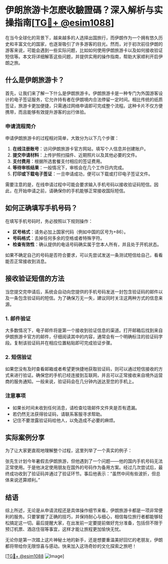 # 伊朗旅游卡怎麽收驗證碼？深入解析与实操指南[[TG💪+ @esim1088](https://t.me/s/esim1088)]

在当今全球化的背景下，越来越多的人选择出国旅行，而伊朗作为一个拥有悠久历史和丰富文化的国家，也逐渐吸引了许多游客的目光。然而，对于初次前往伊朗的游客来说，可能会遇到一些实际问题，比如如何使用伊朗旅游卡以及如何接收验证短信等。本文将详细解答这些问题，并提供实用的操作指南，帮助大家顺利开启伊朗之旅。

## 什么是伊朗旅游卡？

首先，让我们来了解一下什么是伊朗旅游卡。伊朗旅游卡是一种专门为外国游客设计的电子签证服务，它允许持有者在伊朗境内合法停留一定时间。相比传统的纸质签证，旅游卡更加便捷，只需通过网络申请即可完成整个流程。这种卡片不仅方便携带，而且能够有效提升游客的出行体验。

### 申请流程简介

申请伊朗旅游卡的过程相对简单，大致分为以下几个步骤：

1. **在线注册账号**：访问伊朗旅游卡官方网站，填写个人信息并创建账户。
2. **提交申请材料**：上传护照扫描件、近期照片以及其他必要的文件。
3. **支付费用**：根据所选套餐支付相应的签证费用。
4. **等待审核结果**：一般情况下，审核会在几个工作日内完成。
5. **打印或下载电子签证**：一旦申请成功，便可以下载或打印电子签证文件。

需要注意的是，在线申请过程中可能会要求输入手机号码以接收验证码短信。因此，在开始申请之前，请确保你的手机能够正常接收国际短信。

## 如何正确填写手机号码？

在填写手机号码时，务必按照以下规则操作：

- **区号格式**：请务必加上国家代码（例如中国的区号为+86）。
- **号码格式**：去掉任何多余的空格或者特殊字符。
- **检查有效性**：确认提供的电话号码确实属于您本人所有，并且处于开机状态。

如果不确定自己的号码是否符合要求，可以先尝试发送一条测试短信给自己，看看能否正常接收到消息。

## 接收验证短信的方法

当您提交完申请后，系统会自动向您提供的手机号码发送一封包含验证码的邮件以及一条包含验证码的短信。为了确保万无一失，建议同时关注这两种方式的信息来源。

### 1. 邮件验证

大多数情况下，电子邮件将是第一个接收到验证信息的渠道。打开邮箱后找到来自伊朗旅游卡官方的邮件，仔细阅读其中的内容，通常会有一个明确标注的验证码字段。复制该验证码并在相应位置粘贴即可完成验证步骤。

### 2. 短信验证

如果您没有及时查看邮箱或者希望更快捷地获取验证码，则可以通过短信接收的方式来进行验证。确保您的手机已经连接到互联网，并且可以正常接收来自境外运营商的服务通知。一般来说，验证码会在几分钟内送达至您的手机上。

### 注意事项

- 如果长时间未收到任何消息，请检查垃圾邮件文件夹是否有遗漏。
- 若仍然无法获得验证码，请联系客服寻求帮助。
- 记住不要泄露验证码给他人，以免造成不必要的麻烦。

## 实际案例分享

为了让大家更直观地理解整个过程，这里列举了一个真实的例子：

张先生计划今年暑假去伊朗旅游，但他遇到了一个问题——他的国内手机号码无法正常使用。于是他决定使用朋友在国外的号码作为备用方案。经过几次尝试后，最终成功收到了验证码并通过了验证环节。事后他表示：“虽然中间有些波折，但总体来说还算顺利。”

## 结语

综上所述，无论是从申请流程还是具体操作细节来看，伊朗旅游卡都是一项非常便利的服务。只要掌握了正确的技巧，并保持耐心与细心，相信每位旅行者都能够轻松搞定这一切。最后提醒大家，在出发前一定要提前做好充分准备，包括但不限于预订机票、酒店住宿等事宜，这样才能让旅程更加愉快无忧。

无论你是第一次踏上这片神秘土地的新手，还是想要重温美好回忆的老朋友，伊朗都将带给你无限惊喜与感动。快来加入这场奇妙的文化探索之旅吧！

[[TG💪+ @esim1088](https://t.me/s/esim1088) ![Image](https://i.postimg.cc/4NQfJmqS/Snipaste-2025-05-13-00-14-12.png)]